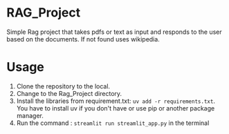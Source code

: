 # RAG_Project
Simple Rag project that takes pdfs or text as input  and responds to the user based on the documents. If not found uses wikipedia.

# Usage
 1. Clone the repository to the local.
 2. Change to the Rag_Project directory.
 3. Install the libraries from requirement.txt: `uv add -r requirements.txt`. You have to install uv if you don't have or use pip or another package manager.
 4. Run the command : `streamlit run streamlit_app.py` in the terminal
